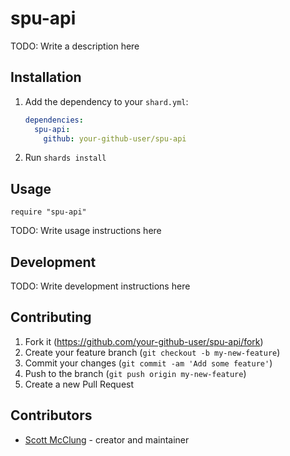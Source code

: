 # spu-api

TODO: Write a description here

## Installation

1. Add the dependency to your `shard.yml`:

   ```yaml
   dependencies:
     spu-api:
       github: your-github-user/spu-api
   ```

2. Run `shards install`

## Usage

```crystal
require "spu-api"
```

TODO: Write usage instructions here

## Development

TODO: Write development instructions here

## Contributing

1. Fork it (<https://github.com/your-github-user/spu-api/fork>)
2. Create your feature branch (`git checkout -b my-new-feature`)
3. Commit your changes (`git commit -am 'Add some feature'`)
4. Push to the branch (`git push origin my-new-feature`)
5. Create a new Pull Request

## Contributors

- [Scott McClung](https://github.com/your-github-user) - creator and maintainer

